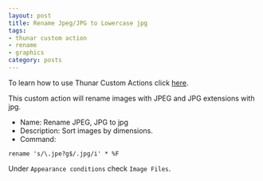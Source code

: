 ```yaml
---
layout: post
title: Rename Jpeg/JPG to Lowercase jpg
tags:
- thunar custom action
- rename
- graphics
category: posts
---
```

To learn how to use Thunar Custom Actions click [here](http://birchwell.github.io/posts/convert-video-to-avi/).

This custom action will rename images with JPEG and JPG extensions with jpg.

* Name: Rename JPEG, JPG to jpg
* Description: Sort images by dimensions.
* Command: 

`rename 's/\.jpe?g$/.jpg/i' * %F`

Under `Appearance conditions` check `Image Files`.
